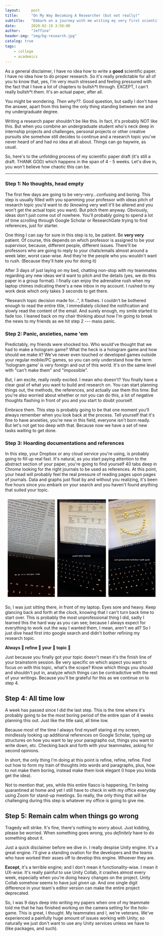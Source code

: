 ```yaml
---
layout:     post
title:      "On My Way Becoming A Researcher (but not really)"
subtitle:   "Embark on a journey with me writing my very first scientific paper draft"
date:       2020-02-19 3:50:00
author:     "Jeffina"
header-img: "img/bg-research.jpg"
catalog: true
tags:
    - college
    - academics
---
```

As a general disclaimer, I have no idea how to write a **good** scientific paper. I have no idea how to do proper research. So it's really predictable for all of you to know that, yes, I'm very much stressed and feeling pressured with the fact that I have a lot of chapters to bullsh\*t through. EXCEPT, I can't really bullsh\*t them. It's an actual paper, after all.

You might be wondering. *Then why??*. Good question, but sadly I don't have the answer, apart from this being the only thing standing between me and my undergraduate degree.

Writing a research paper shouldn't be like this. In fact, it's probably NOT like this. But when you combine an undergraduate student who's neck deep in internship projects and challenges, personal projects or other creative pursuits she somehow still decides to continue and a research topic you've never heard of and had no idea at all about. Things can go haywire, as usual.  

So, here's to the unfolding process of my scientific paper draft (it's still a draft. THANK GOD) which happens in the span of 4 - 5 weeks. Let's dive in, you won't believe how chaotic this can be.

---

### Step 1: No thoughts, head empty
The first few days are going to be very-very...confusing and boring. This step is usually filled with you spamming your professor with ideas pitch of research topic you'd want to do (knowing very well it'll be altered and you won't get the actual topic you want). But pitch them anyway. Obviously, ideas don't just come out of nowhere. You'll probably going to spend a lot of time scrolling through Google Scholar or ResearchGate trying to find references, just for starter.

One thing I can say for sure in this step is to, be patient. Be **very very** patient. Of course, this depends on which professor is assigned to be your supervisor, because, different people, different issues. There'll be professors who are going to reply to your chats/emails almost around a week later, worst case-wise. And they're the people who you wouldn't want to rush. (Because they'll hate you for doing it)

After 3 days of just laying on my bed, chatting non-stop with my teammates regarding any new ideas we'd want to pitch and the details (yes, we do this paper in a group format). I finally can enjoy the adrenaline rush when my laptop chimes indicating there's a new inbox in my account. I rushed to my work desk which only takes 3 seconds to get there.

"Research topic decision made for...", it flashes. I couldn't be bothered enough to read the entire title, I immediately clicked the notification and slowly read the content of the email. And surely enough, my smile started to fade too. I leaned back on my chair thinking about how I'm going to break the news to my friends as we hit step 2 --- mass panic.

### Step 2: Panic, anxieties, name 'em
Predictably, my friends were shocked too. Who would've thought that we had to make a hologram game? What the heck is a hologram game and how should we make it? We've never even touched or developed games outside your regular mobile/PC games, so you can only understand how the term 'hologram game' is very foreign and out of this world. It's on the same level with "can't make them" and "impossible".

But, I am excite, really *really* excited. I mean who doesn't? You finally have a clear goal of what you want to build and research on. You can start planning things out, the methods, the references, and actually use them this time. But you're also worried about whether or not you can do this, a lot of negative thoughts flashing in front of you and you start to doubt yourself.

Embrace them.
This step is probably going to be that one moment you'll always remember when you look back at the process. Tell yourself that it's fine to have anxieties, you're new in this field, everyone isn't born ready. But let's not get too deep with that. Because now we have a set of new tasks waiting to get done.

### Step 3: Hoarding documentations and references
In this step, your Dropbox or any cloud service you're using, is probably going to fill up real fast. It's natural, as you start paying attention to the abstract section of your paper, you're going to find yourself 40 tabs deep in Chrome looking for the right journals to be used as references. At this point, your head will probably feel the real pressure of reading pages upon pages of journals. Data and graphs just float by and without you realizing, it's been five hours since you embark on your search and you haven't found anything that suited your topic.

![](/img/in-post/post-skripsi-doc.JPEG)

So, I was just sitting there, in front of my laptop. Eyes sore and heavy. Keep glancing back and forth at the clock, knowing that I can't turn back time to start over. This is probably the most unprofessional thing I did, sadly I learned this the hard way as you can see; because I always expect for everything to work out the way I wanted them, I mean, aren't we all? So I just dive head first into google search and didn't bother refining my research topic.

**Always 👏 refine 👏 your 👏 topic 👏**

Just because you finally got your topic doesn't mean it's the finish line of your brainstorm session. Be very specific on which aspect you want to focus on with this topic, what's the scope? Know which things you should and shouldn't put in, analyze which things can be contradictive with the rest of your writings. Because you'll be grateful for this as we continue on to step 4.

## Step 4: All time low
A week has passed since I did the last step. This is the time where it's probably going to be the most boring period of the entire span of 4 weeks planning this out. Just like the title said, all time low.

Because most of the time I always find myself staring at my screen, mindlessly looking up additional references on Google Scholar, typing up structures on how you want to lay your paragraphs out, things you want to write down, etc. Checking back and forth with your teammates, asking for second opinions.

In short, the only thing I'm doing at this point is refine, refine, refine. Find out how to form my train of thoughts into words and paragraphs, plus, how to not make them boring, instead make them look elegant (I hope you kinda get the idea).

Not to mention that, yes, while this entire fiasco is happening, I'm being quarantined at home and yet I still have to check in with my office everyday using Zoom for stand-up meetings. So really, the only thing that will be challenging during this step is whatever my office is going to give me.

## Step 5: Remain calm when things go wrong
Tragedy will strike. It's fine, there's nothing to worry about. Just kidding, please be worried. When something goes wrong, you *definitely* have to do something about it.

Just a quick disclaimer before we dive in. I really despise Unity engine. It's a great engine. I'll give a standing ovation for the developers and the teams who have worked their asses off to develop this engine. Whoever they are.

**Except**, it's a terrible engine; and I don't mean it functionality-wise. I mean it UX-wise. It's really painful to use Unity Collab, it crashes almost every week, especially when you're doing heavy changes on the project. Unity Collab somehow seems to have just *given up*. And one single digit difference in your team's editor version can make the entire project deprecated.

So, I was 9 days deep into writing my papers when one of my teammate told me that he has finished working on the camera setting for the holo-game. This is great, I thought. My teammates and I, we're veterans. We've experienced a painfully huge amount of issues working with Unity; so naturally we just don't want to use any Unity services unless we have to (like packages, and such).
